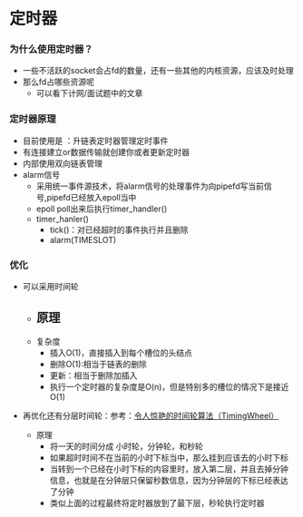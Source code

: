 定时器
=============

### 为什么使用定时器？
- 一些不活跃的socket会占fd的数量，还有一些其他的内核资源，应该及时处理
- 那么fd占哪些资源呢
    - 可以看下计网/面试题中的文章
### 定时器原理
- 目前使用是 ：升链表定时器管理定时事件
- 有连接建立or数据传输就创建你或者更新定时器
- 内部使用双向链表管理
- alarm信号
    - 采用统一事件源技术，将alarm信号的处理事件为向pipefd写当前信号,pipefd已经放入epoll当中
    - epoll poll出来后执行timer_handler()
    - timer_hanler()
        - tick()：对已经超时的事件执行并且删除
        - alarm(TIMESLOT)
### 优化
- 可以采用时间轮
    - 原理
        - 
    - 复杂度
        - 插入O(1)，直接插入到每个槽位的头结点
        - 删除O(1):相当于链表的删除
        - 更新：相当于删除加插入
        - 执行一个定时器的复杂度是O(n)，但是特别多的槽位的情况下是接近O(1)
            
- 再优化还有分层时间轮：参考：[令人惊艳的时间轮算法（TimingWheel）](https://yfscfs.gitee.io/post/%E4%BB%A4%E4%BA%BA%E6%83%8A%E8%89%B3%E7%9A%84%E6%97%B6%E9%97%B4%E8%BD%AE%E7%AE%97%E6%B3%95timingwheel/)
    - 原理
        - 将一天的时间分成 小时轮，分钟轮，和秒轮
        - 如果超时时间不在当前的小时下标当中，那么挂到应该去的小时下标
        - 当转到一个已经在小时下标的内容里时，放入第二层，并且去掉分钟信息，也就是在分钟层只保留秒数信息，因为分钟层的下标已经表达了分钟
        - 类似上面的过程最终将定时器放到了最下层，秒轮执行定时器


